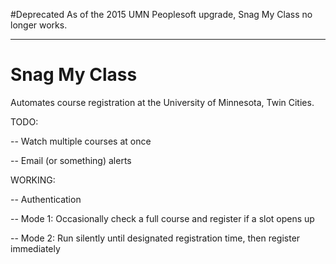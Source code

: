 #Deprecated
As of the 2015 UMN Peoplesoft upgrade, Snag My Class no longer works.

---

Snag My Class
===========

Automates course registration at the University of Minnesota, Twin Cities.

TODO:

-- Watch multiple courses at once

-- Email (or something) alerts


WORKING:

-- Authentication

-- Mode 1: Occasionally check a full course and register if a slot opens up

-- Mode 2: Run silently until designated registration time, then register immediately
